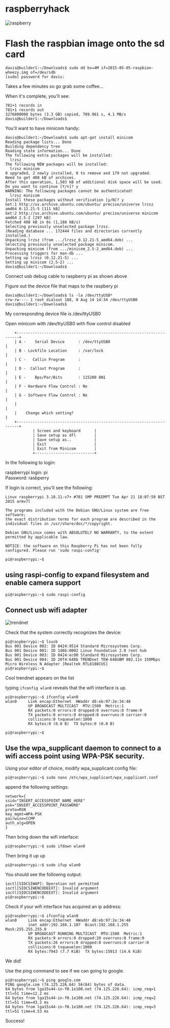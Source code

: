 # raspberryhack 
![raspberry](http://wiki.osdev.org/images/3/36/ARM_RaspberryPi_serial.jpg)


# Flash the raspbian image onto the sd card
```
davis@builder1:~/Downloads$ sudo dd bs=4M if=2015-05-05-raspbian-wheezy.img of=/dev/sdb
[sudo] password for davis:
```

Takes a few minutes so go grab some coffee...

When it's complete, you'll see:

```
781+1 records in
781+1 records out
3276800000 bytes (3.3 GB) copied, 789.961 s, 4.1 MB/s
davis@builder1:~/Downloads$
```

You'll want to have minicom handy:

```
davis@builder1:~/Downloads$ sudo apt-get install minicom
Reading package lists... Done
Building dependency tree       
Reading state information... Done
The following extra packages will be installed:
  lrzsz
The following NEW packages will be installed:
  lrzsz minicom
0 upgraded, 2 newly installed, 0 to remove and 179 not upgraded.
Need to get 408 kB of archives.
After this operation, 1,503 kB of additional disk space will be used.
Do you want to continue [Y/n]? y
WARNING: The following packages cannot be authenticated!
  lrzsz minicom
Install these packages without verification [y/N]? y
Get:1 http://us.archive.ubuntu.com/ubuntu/ precise/universe lrzsz amd64 0.12.21-5 [111 kB]
Get:2 http://us.archive.ubuntu.com/ubuntu/ precise/universe minicom amd64 2.5-2 [297 kB]
Fetched 408 kB in 0s (1,188 kB/s)
Selecting previously unselected package lrzsz.
(Reading database ... 172444 files and directories currently installed.)
Unpacking lrzsz (from .../lrzsz_0.12.21-5_amd64.deb) ...
Selecting previously unselected package minicom.
Unpacking minicom (from .../minicom_2.5-2_amd64.deb) ...
Processing triggers for man-db ...
Setting up lrzsz (0.12.21-5) ...
Setting up minicom (2.5-2) ...
davis@builder1:~/Downloads$
```


Connect usb debug cable to raspberry pi as shown above

Figure out the device file that maps to the raspbery pi

```
davis@builder1:~/Downloads$ ls -la /dev/ttyUSB*
crw-rw---- 1 root dialout 188, 0 Aug 14 14:34 /dev/ttyUSB0
davis@builder1:~/Downloads$
```

My corresponding device file is /dev/ttyUSB0

Open minicom with /dev/ttyUSB0 with flow control disabled

```
    +-----------------------------------------------------------------------+
    | A -    Serial Device      : /dev/ttyUSB0                              |
    | B - Lockfile Location     : /var/lock                                 |
    | C -   Callin Program      :                                           |
    | D -  Callout Program      :                                           |
    | E -    Bps/Par/Bits       : 115200 8N1                                |
    | F - Hardware Flow Control : No                                        |
    | G - Software Flow Control : No                                        |
    |                                                                       |
    |    Change which setting?                                              |
    +-----------------------------------------------------------------------+
            | Screen and keyboard      |
            | Save setup as dfl        |
            | Save setup as..          |
            | Exit                     |
            | Exit from Minicom        |
            +--------------------------+
```

In the following to login:

raspberrypi login: pi                   
Password: rasbperry


If login is correct, you'll see the following:

```
Linux raspberrypi 3.18.11-v7+ #781 SMP PREEMPT Tue Apr 21 18:07:59 BST 2015 armv7l
                                        
The programs included with the Debian GNU/Linux system are free software;
the exact distribution terms for each program are described in the
individual files in /usr/share/doc/*/copyright.

Debian GNU/Linux comes with ABSOLUTELY NO WARRANTY, to the extent
permitted by applicable law.

NOTICE: the software on this Raspberry Pi has not been fully configured. Please run 'sudo raspi-config'

pi@raspberrypi:~$ 
```

## using raspi-config to expand filesystem and enable camera support
```
pi@raspberrypi:~$ sudo raspi-config
```

## Connect usb wifi adapter

![trendnet](http://www.trendnet.com/images/products/photos/TEW-648UBM/TEW-648UBM_d01_2.jpg)

Check that the system correctly recognizes the device:


```
pi@raspberrypi:~$ lsusb
Bus 001 Device 002: ID 0424:9514 Standard Microsystems Corp. 
Bus 001 Device 001: ID 1d6b:0002 Linux Foundation 2.0 root hub
Bus 001 Device 003: ID 0424:ec00 Standard Microsystems Corp. 
Bus 001 Device 004: ID 20f4:648b TRENDnet TEW-648UBM 802.11n 150Mbps Micro Wireless N Adapter [Realtek RTL8188CUS]
pi@raspberrypi:~$
```


Cool trendnet appears on the list

typing `ifconfig wlan0` reveals that the wifi interface is up.

```
pi@raspberrypi:~$ ifconfig wlan0
wlan0     Link encap:Ethernet  HWaddr d8:eb:97:2e:34:48  
          UP BROADCAST MULTICAST  MTU:1500  Metric:1
          RX packets:0 errors:0 dropped:0 overruns:0 frame:0
          TX packets:0 errors:0 dropped:0 overruns:0 carrier:0
          collisions:0 txqueuelen:1000 
          RX bytes:0 (0.0 B)  TX bytes:0 (0.0 B)

pi@raspberrypi:~$
```

## Use the wpa_supplicant daemon to connect to a wifi access point using WPA-PSK security.

Using your editor of choice, modify wpa_supplicant config file:

```
pi@raspberrypi:~$ sudo nano /etc/wpa_supplicant/wpa_supplicant.conf
```
append the following settings:

```
network={
ssid="INSERT_ACCESSPOINT_NAME_HERE"
psk="INSERT_ACCESSPOINT_PASSWORD"
proto=RSN
key_mgmt=WPA-PSK
pairwise=CCMP
auth_alg=OPEN
}
```

Then bring down the wifi interface:

```
pi@raspberrypi:~$ sudo ifdown wlan0
```

Then bring it up up
```
pi@raspberrypi:~$ sudo ifup wlan0
```

You should see the following output:

```
ioctl[SIOCSIWAP]: Operation not permitted
ioctl[SIOCSIWENCODEEXT]: Invalid argument
ioctl[SIOCSIWENCODEEXT]: Invalid argument
pi@raspberrypi:~$
```

Check if your wifi interface has acquired an ip address:

```
pi@raspberrypi:~$ ifconfig wlan0
wlan0     Link encap:Ethernet  HWaddr d8:eb:97:2e:34:48  
          inet addr:192.168.1.107  Bcast:192.168.1.255  Mask:255.255.255.0
          UP BROADCAST RUNNING MULTICAST  MTU:1500  Metric:1
          RX packets:9 errors:0 dropped:20 overruns:0 frame:0
          TX packets:26 errors:0 dropped:0 overruns:0 carrier:0
          collisions:0 txqueuelen:1000 
          RX bytes:7943 (7.7 KiB)  TX bytes:15013 (14.6 KiB)
```

We did!

Use the ping command to see if we can going to google.

```
pi@raspberrypi:~$ ping google.com
PING google.com (74.125.226.64) 56(84) bytes of data.
64 bytes from lga15s44-in-f0.1e100.net (74.125.226.64): icmp_req=1 ttl=51 time=12.2 ms
64 bytes from lga15s44-in-f0.1e100.net (74.125.226.64): icmp_req=2 ttl=51 time=43.2 ms
64 bytes from lga15s44-in-f0.1e100.net (74.125.226.64): icmp_req=3 ttl=51 time=4.53 ms
```

Success!

